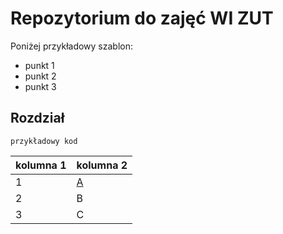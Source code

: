 # Repozytorium do zajęć WI ZUT

Poniżej przykładowy szablon:
* punkt 1
* punkt 2
* punkt 3

## Rozdział

```
przykładowy kod
```

| kolumna 1 | kolumna 2 |
| ------ | ------ |
| 1 | [A](https://github.com/WojRogowski/Lab1) |
| 2 | B |
| 3 | C |
